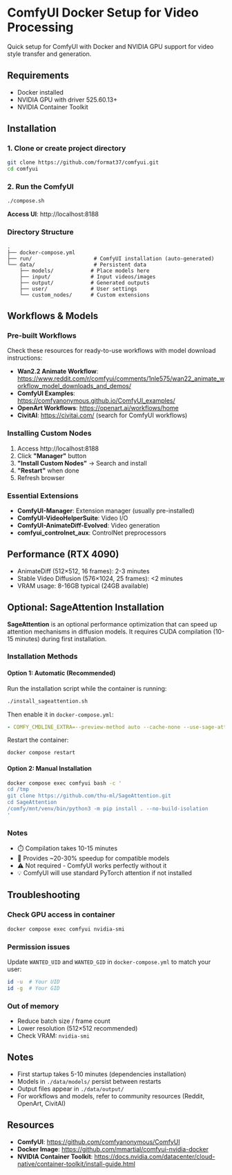 # ComfyUI Docker Setup for Video Processing

Quick setup for ComfyUI with Docker and NVIDIA GPU support for video style transfer and generation.

## Requirements

- Docker installed
- NVIDIA GPU with driver 525.60.13+
- NVIDIA Container Toolkit

## Installation

### 1. Clone or create project directory

```bash
git clone https://github.com/format37/comfyui.git
cd comfyui
```

### 2. Run the ComfyUI
```bash
./compose.sh
```

**Access UI**: http://localhost:8188

### Directory Structure

```
.
├── docker-compose.yml
├── run/                    # ComfyUI installation (auto-generated)
└── data/                   # Persistent data
    ├── models/            # Place models here
    ├── input/             # Input videos/images
    ├── output/            # Generated outputs
    ├── user/              # User settings
    └── custom_nodes/      # Custom extensions
```

## Workflows & Models

### Pre-built Workflows

Check these resources for ready-to-use workflows with model download instructions:

- **Wan2.2 Animate Workflow**: https://www.reddit.com/r/comfyui/comments/1nle575/wan22_animate_workflow_model_downloads_and_demos/
- **ComfyUI Examples**: https://comfyanonymous.github.io/ComfyUI_examples/
- **OpenArt Workflows**: https://openart.ai/workflows/home
- **CivitAI**: https://civitai.com/ (search for ComfyUI workflows)

### Installing Custom Nodes

1. Access http://localhost:8188
2. Click **"Manager"** button
3. **"Install Custom Nodes"** → Search and install
4. **"Restart"** when done
5. Refresh browser

### Essential Extensions

- **ComfyUI-Manager**: Extension manager (usually pre-installed)
- **ComfyUI-VideoHelperSuite**: Video I/O
- **ComfyUI-AnimateDiff-Evolved**: Video generation
- **comfyui_controlnet_aux**: ControlNet preprocessors

## Performance (RTX 4090)

- AnimateDiff (512×512, 16 frames): 2-3 minutes
- Stable Video Diffusion (576×1024, 25 frames): <2 minutes
- VRAM usage: 8-16GB typical (24GB available)

## Optional: SageAttention Installation

**SageAttention** is an optional performance optimization that can speed up attention mechanisms in diffusion models. It requires CUDA compilation (10-15 minutes) during first installation.

### Installation Methods

#### Option 1: Automatic (Recommended)
Run the installation script while the container is running:

```bash
./install_sageattention.sh
```

Then enable it in `docker-compose.yml`:
```yaml
- COMFY_CMDLINE_EXTRA=--preview-method auto --cache-none --use-sage-attention
```

Restart the container:
```bash
docker compose restart
```

#### Option 2: Manual Installation

```bash
docker compose exec comfyui bash -c '
cd /tmp
git clone https://github.com/thu-ml/SageAttention.git
cd SageAttention
/comfy/mnt/venv/bin/python3 -m pip install . --no-build-isolation
'
```

### Notes
- ⏱️ Compilation takes 10-15 minutes
- 🎯 Provides ~20-30% speedup for compatible models
- ⚠️ Not required - ComfyUI works perfectly without it
- 💡 ComfyUI will use standard PyTorch attention if not installed

## Troubleshooting

### Check GPU access in container

```bash
docker compose exec comfyui nvidia-smi
```

### Permission issues

Update `WANTED_UID` and `WANTED_GID` in `docker-compose.yml` to match your user:

```bash
id -u  # Your UID
id -g  # Your GID
```

### Out of memory

- Reduce batch size / frame count
- Lower resolution (512×512 recommended)
- Check VRAM: `nvidia-smi`

## Notes

- First startup takes 5-10 minutes (dependencies installation)
- Models in `./data/models/` persist between restarts
- Output files appear in `./data/output/`
- For workflows and models, refer to community resources (Reddit, OpenArt, CivitAI)

## Resources

- **ComfyUI**: https://github.com/comfyanonymous/ComfyUI
- **Docker Image**: https://github.com/mmartial/comfyui-nvidia-docker
- **NVIDIA Container Toolkit**: https://docs.nvidia.com/datacenter/cloud-native/container-toolkit/install-guide.html
